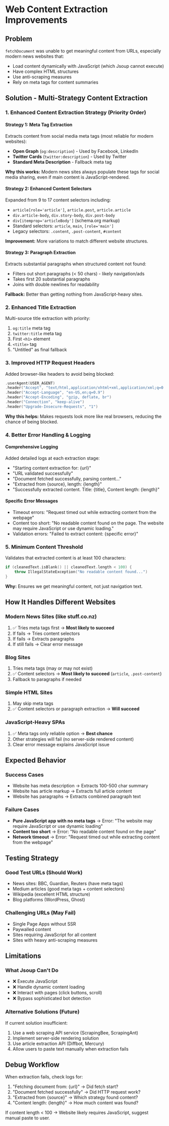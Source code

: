 # Web Content Extraction Improvements

## Problem
`fetchDocument` was unable to get meaningful content from URLs, especially modern news websites that:
- Load content dynamically with JavaScript (which Jsoup cannot execute)
- Have complex HTML structures
- Use anti-scraping measures
- Rely on meta tags for content summaries

## Solution - Multi-Strategy Content Extraction

### 1. Enhanced Content Extraction Strategy (Priority Order)

#### Strategy 1: Meta Tag Extraction
Extracts content from social media meta tags (most reliable for modern websites):
- **Open Graph** (`og:description`) - Used by Facebook, LinkedIn
- **Twitter Cards** (`twitter:description`) - Used by Twitter
- **Standard Meta Description** - Fallback meta tag

**Why this works:** Modern news sites always populate these tags for social media sharing, even if main content is JavaScript-rendered.

#### Strategy 2: Enhanced Content Selectors
Expanded from 9 to 17 content selectors including:
- `article[role='article']`, `article.post`, `article.article`
- `div.article-body`, `div.story-body`, `div.post-body`
- `div[itemprop='articleBody']` (schema.org markup)
- Standard selectors: `article`, `main`, `[role='main']`
- Legacy selectors: `.content`, `.post-content`, `#content`

**Improvement:** More variations to match different website structures.

#### Strategy 3: Paragraph Extraction
Extracts substantial paragraphs when structured content not found:
- Filters out short paragraphs (< 50 chars) - likely navigation/ads
- Takes first 20 substantial paragraphs
- Joins with double newlines for readability

**Fallback:** Better than getting nothing from JavaScript-heavy sites.

### 2. Enhanced Title Extraction
Multi-source title extraction with priority:
1. `og:title` meta tag
2. `twitter:title` meta tag  
3. First `<h1>` element
4. `<title>` tag
5. "Untitled" as final fallback

### 3. Improved HTTP Request Headers
Added browser-like headers to avoid being blocked:
```kotlin
.userAgent(USER_AGENT)
.header("Accept", "text/html,application/xhtml+xml,application/xml;q=0.9,image/webp,*/*;q=0.8")
.header("Accept-Language", "en-US,en;q=0.9")
.header("Accept-Encoding", "gzip, deflate, br")
.header("Connection", "keep-alive")
.header("Upgrade-Insecure-Requests", "1")
```

**Why this helps:** Makes requests look more like real browsers, reducing the chance of being blocked.

### 4. Better Error Handling & Logging

#### Comprehensive Logging
Added detailed logs at each extraction stage:
- "Starting content extraction for: {url}"
- "URL validated successfully"
- "Document fetched successfully, parsing content..."
- "Extracted from {source}, length: {length}"
- "Successfully extracted content. Title: {title}, Content length: {length}"

#### Specific Error Messages
- Timeout errors: "Request timed out while extracting content from the webpage"
- Content too short: "No readable content found on the page. The website may require JavaScript or use dynamic loading."
- Validation errors: "Failed to extract content: {specific error}"

### 5. Minimum Content Threshold
Validates that extracted content is at least 100 characters:
```kotlin
if (cleanedText.isBlank() || cleanedText.length < 100) {
    throw IllegalStateException("No readable content found...")
}
```

**Why:** Ensures we get meaningful content, not just navigation text.

## How It Handles Different Websites

### Modern News Sites (like stuff.co.nz)
1. ✅ Tries meta tags first → **Most likely to succeed**
2. If fails → Tries content selectors
3. If fails → Extracts paragraphs
4. If still fails → Clear error message

### Blog Sites
1. Tries meta tags (may or may not exist)
2. ✅ Content selectors → **Most likely to succeed** (`article`, `.post-content`)
3. Fallback to paragraphs if needed

### Simple HTML Sites
1. May skip meta tags
2. ✅ Content selectors or paragraph extraction → **Will succeed**

### JavaScript-Heavy SPAs
1. ✅ Meta tags only reliable option → **Best chance**
2. Other strategies will fail (no server-side rendered content)
3. Clear error message explains JavaScript issue

## Expected Behavior

### Success Cases
- Website has meta description → Extracts 100-500 char summary
- Website has article markup → Extracts full article content
- Website has paragraphs → Extracts combined paragraph text

### Failure Cases
- **Pure JavaScript app with no meta tags** → Error: "The website may require JavaScript or use dynamic loading"
- **Content too short** → Error: "No readable content found on the page"
- **Network timeout** → Error: "Request timed out while extracting content from the webpage"

## Testing Strategy

### Good Test URLs (Should Work)
- News sites: BBC, Guardian, Reuters (have meta tags)
- Medium articles (good meta tags + content selectors)
- Wikipedia (excellent HTML structure)
- Blog platforms (WordPress, Ghost)

### Challenging URLs (May Fail)
- Single Page Apps without SSR
- Paywalled content
- Sites requiring JavaScript for all content
- Sites with heavy anti-scraping measures

## Limitations

### What Jsoup Can't Do
- ❌ Execute JavaScript
- ❌ Handle dynamic content loading
- ❌ Interact with pages (click buttons, scroll)
- ❌ Bypass sophisticated bot detection

### Alternative Solutions (Future)
If current solution insufficient:
1. Use a web scraping API service (ScrapingBee, ScrapingAnt)
2. Implement server-side rendering solution
3. Use article extraction API (Diffbot, Mercury)
4. Allow users to paste text manually when extraction fails

## Debug Workflow

When extraction fails, check logs for:
1. "Fetching document from: {url}" → Did fetch start?
2. "Document fetched successfully" → Did HTTP request work?
3. "Extracted from {source}" → Which strategy found content?
4. "Content length: {length}" → How much content was found?

If content length < 100 → Website likely requires JavaScript, suggest manual paste to user.

